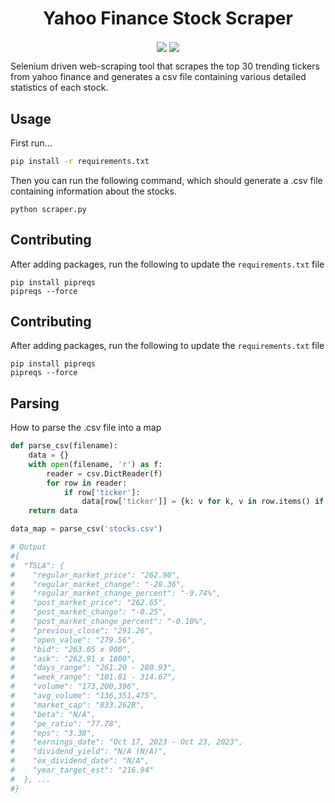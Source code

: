 <h1 align="center">
  <strong>
      Yahoo Finance Stock Scraper
  </strong>
</h1>

<p align="center">
    <img align="center" src="https://img.shields.io/badge/Selenium-43B02A?style=for-the-badge&logo=Selenium&logoColor=white"/>
    <img align="center" src="https://img.shields.io/badge/Python-FFD43B?style=for-the-badge&logo=python&logoColor=blue" />
</p>

Selenium driven web-scraping tool that scrapes the top 30 trending tickers from yahoo finance and generates a csv file containing various detailed statistics of each stock.

## Usage
First run...
```bash
pip install -r requirements.txt
```

Then you can run the following command, which should generate a .csv file containing information about the stocks.
```
python scraper.py
```

## Contributing
After adding packages, run the following to update the `requirements.txt` file
```
pip install pipreqs 
pipreqs --force
```

## Contributing
After adding packages, run the following to update the `requirements.txt` file
```
pip install pipreqs 
pipreqs --force
```

## Parsing
How to parse the .csv file into a map
```python
def parse_csv(filename):
    data = {}
    with open(filename, 'r') as f:
        reader = csv.DictReader(f)
        for row in reader:
            if row['ticker']:
                data[row['ticker']] = {k: v for k, v in row.items() if k != 'ticker'}
    return data

data_map = parse_csv('stocks.csv')

# Output
#{
#  "TSLA": {
#    "regular_market_price": "262.90",
#    "regular_market_change": "-28.36",
#    "regular_market_change_percent": "-9.74%",
#    "post_market_price": "262.65",
#    "post_market_change": "-0.25",
#    "post_market_change_percent": "-0.10%",
#    "previous_close": "291.26",
#    "open_value": "279.56",
#    "bid": "263.05 x 900",
#    "ask": "262.91 x 1800",
#    "days_range": "261.20 - 280.93",
#    "week_range": "101.81 - 314.67",
#    "volume": "173,200,396",
#    "avg_volume": "136,351,475",
#    "market_cap": "833.262B",
#    "beta": "N/A",
#    "pe_ratio": "77.78",
#    "eps": "3.38",
#    "earnings_date": "Oct 17, 2023 - Oct 23, 2023",
#    "dividend_yield": "N/A (N/A)",
#    "ex_dividend_date": "N/A",
#    "year_target_est": "216.94"
#  }, ...
#}
```

